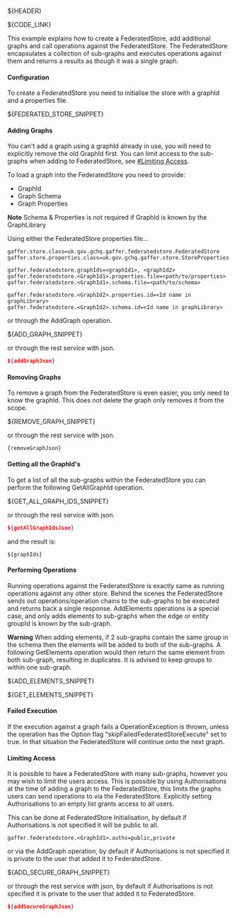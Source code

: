 ${HEADER}

${CODE_LINK}

This example explains how to create a FederatedStore, add additional graphs and call operations against the FederatedStore.
The FederatedStore encapsulates a collection of sub-graphs and executes operations against them and returns a results as though it was a single graph.

#### Configuration

To create a FederatedStore you need to initialise the store with a graphId and a properties file.

${FEDERATED_STORE_SNIPPET}

#### Adding Graphs

You can't add a graph using a graphId already in use, you will need to explicitly remove the old GraphId first.
You can limit access to the sub-graphs when adding to FederatedStore, see [#Limiting Access](##limiting-access).

To load a graph into the FederatedStore you need to provide:
 * GraphId
 * Graph Schema
 * Graph Properties

**Note** Schema & Properties is not required if GraphId is known by the GraphLibrary

Using either the FederatedStore properties file...
```
gaffer.store.class=uk.gov.gchq.gaffer.federatedstore.FederatedStore
gaffer.store.properties.class=uk.gov.gchq.gaffer.store.StoreProperties

gaffer.federatedstore.graphIds=<graphId1>, <graphId2>
gaffer.federatedstore.<GraphId1>.properties.file=<path/to/properties>
gaffer.federatedstore.<GraphId1>.schema.file=<path/to/schema>

gaffer.federatedstore.<GraphId2>.properties.id=<Id name in graphLibrary>
gaffer.federatedstore.<GraphId2>.schema.id=<Id name in graphLibrary>
```

or through the AddGraph operation.

${ADD_GRAPH_SNIPPET}

or through the rest service with json.

```json
${addGraphJson}
```

#### Removing Graphs

To remove a graph from the FederatedStore is even easier, you only need to know the graphId. This does not delete the graph only removes it from the scope.

${REMOVE_GRAPH_SNIPPET}

or through the rest service with json.

```
{removeGraphJson}
```

#### Getting all the GraphId's

To get a list of all the sub-graphs within the FederatedStore you can perform the following GetAllGraphId operation.

${GET_ALL_GRAPH_IDS_SNIPPET}

or through the rest service with json.

```json
${getAllGraphIdsJson}
```

and the result is:

```
${graphIds}
```

#### Performing Operations

Running operations against the FederatedStore is exactly same as running operations against any other store.
Behind the scenes the FederatedStore sends out operations/operation chains to the sub-graphs to be executed and returns back a single response.
AddElements operations is a special case, and only adds elements to sub-graphs when the edge or entity groupId is known by the sub-graph.

**Warning** When adding elements, if 2 sub-graphs contain the same group in the schema then the elements will be added to both of the sub-graphs.
A following GetElements operation would then return the same element from both sub-graph, resulting in duplicates.
It is advised to keep groups to within one sub-graph.

${ADD_ELEMENTS_SNIPPET}

${GET_ELEMENTS_SNIPPET}

#### Failed Execution
If the execution against a graph fails a OperationException is thrown, unless the operation has the Option flag "skipFailedFederatedStoreExecute" set to true. In that situation the FederatedStore will continue onto the next graph.

#### Limiting Access
It is possible to have a FederatedStore with many sub-graphs, however you may wish to limit the users access. This is possible by using Authorisations at the time of adding a graph to the FederatedStore, this limits the graphs users can send operations to via the FederatedStore.
Explicitly setting Authorisations to an empty list grants access to all users.

This can be done at FederatedStore Initialisation, by default if Authorisations is not specified it will be public to all.

```
gaffer.federatedstore.<GraphId1>.auths=public,private

```

or via the AddGraph operation, by default if Authorisations is not specified it is private to the user that added it to FederatedStore.

${ADD_SECURE_GRAPH_SNIPPET}

or through the rest service with json, by default if Authorisations is not specified it is private to the user that added it to FederatedStore.

```json
${addSecureGraphJson}
```